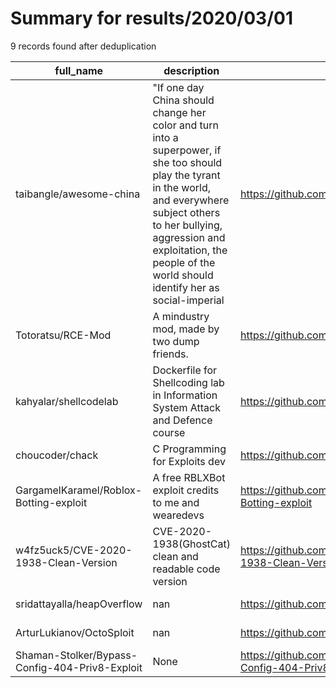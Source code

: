 
# Summary for results/2020/03/01
    
9 records found after deduplication

| full_name | description | html_url | matched_list | matched_count | pushed_at | size | stargazers_count | language | forks_count |
|------------------------------------------------|------------------------------------------------------------------------------------------------------------------------------------------------------------------------------------------------------------------------------------------------------------------|-------------------------------------------------------------------|-------------------|-----------------|---------------------------|--------|--------------------|------------|---------------|
| taibangle/awesome-china | "If one day China should change her color and turn into a superpower, if she too should play the tyrant in the world, and everywhere subject others to her bullying, aggression and exploitation, the people of the world should identify her as social-imperial | https://github.com/taibangle/awesome-china | ['exploit'] | 1 | 2020-03-01 17:27:30+00:00 | 625 | 48 | | 6 |
| Totoratsu/RCE-Mod | A mindustry mod, made by two dump friends. | https://github.com/Totoratsu/RCE-Mod | ['rce'] | 1 | 2020-03-01 00:16:03+00:00 | 46 | 0 | nan | 0 |
| kahyalar/shellcodelab | Dockerfile for Shellcoding lab in Information System Attack and Defence course | https://github.com/kahyalar/shellcodelab | ['shellcode'] | 1 | 2020-03-01 10:39:16+00:00 | 5 | 0 | Dockerfile | 0 |
| choucoder/chack | C Programming for Exploits dev | https://github.com/choucoder/chack | ['exploit'] | 1 | 2020-03-01 20:29:58+00:00 | 140 | 0 | C | 0 |
| GargamelKaramel/Roblox-Botting-exploit | A free RBLXBot exploit credits to me and wearedevs | https://github.com/GargamelKaramel/Roblox-Botting-exploit | ['exploit'] | 1 | 2020-03-01 09:47:56+00:00 | 109 | 0 | | 0 |
| w4fz5uck5/CVE-2020-1938-Clean-Version | CVE-2020-1938(GhostCat) clean and readable code version | https://github.com/w4fz5uck5/CVE-2020-1938-Clean-Version | ['cve-2'] | 1 | 2020-03-01 02:43:03+00:00 | 120 | 8 | Python | 5 |
| sridattayalla/heapOverflow | nan | https://github.com/sridattayalla/heapOverflow | ['heap overflow'] | 1 | 2020-03-01 09:52:01+00:00 | 9535 | 0 | Python | 0 |
| ArturLukianov/OctoSploit | nan | https://github.com/ArturLukianov/OctoSploit | ['sploit'] | 1 | 2020-03-01 14:15:12+00:00 | 8347 | 0 | Python | 0 |
| Shaman-Stolker/Bypass-Config-404-Priv8-Exploit | None | https://github.com/Shaman-Stolker/Bypass-Config-404-Priv8-Exploit | ['exploit'] | 1 | 2020-03-01 19:27:46+00:00 | 13 | 1 | PHP | 2 |

